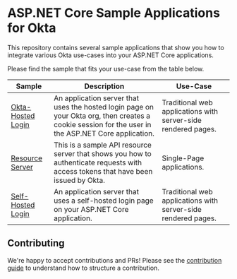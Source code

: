 # ASP.NET Core Sample Applications for Okta

This repository contains several sample applications that show you how to integrate various Okta use-cases into your ASP.NET Core applications.

Please find the sample that fits your use-case from the table below.

| Sample | Description | Use-Case |
|--------|-------------|----------|
| [Okta-Hosted Login](/okta-hosted-login) | An application server that uses the hosted login page on your Okta org, then creates a cookie session for the user in the ASP.NET Core application. | Traditional web applications with server-side rendered pages. |
| [Resource Server](/resource-server) | This is a sample API resource server that shows you how to authenticate requests with access tokens that have been issued by Okta. | Single-Page applications. |
| [Self-Hosted Login](/self-hosted-login) |  An application server that uses a self-hosted login page on your ASP.NET Core application. | Traditional web applications with server-side rendered pages. |

## Contributing
 
We're happy to accept contributions and PRs! Please see the [contribution guide](CONTRIBUTING.md) to understand how to structure a contribution.